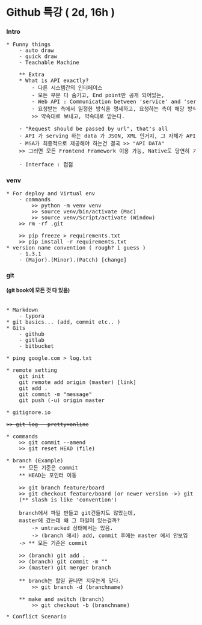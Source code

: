 # Github 특강 ( 2d, 16h )


### Intro
<pre>
* Funny things 
    - auto draw
    - quick draw
    - Teachable Machine
    
    ** Extra
    * What is API exactly?
        - 다른 시스템간의 인터페이스
        - 모든 부분 다 숨기고, End point만 공개 되어있는, 
        - Web API : Communication between 'service' and 'service'
        - 요청받는 측에서 일정한 방식을 명세하고, 요청하는 측이 해당 방식대로 요청을 하면 되는,
        >> 약속대로 보내고, 약속대로 받는다.
    
    - "Request should be passed by url", that's all
    - API 가 serving 하는 data 가 JSON, XML 인거지, 그 자체가 API 인건 아님!
    - MSA가 최종적으로 제공해야 하는건 결국 >> "API DATA"
    >> 그러면 모든 Frontend Framework 이용 가능, Native도 당연히 가능

    - Interface : 접점
</pre>

### venv
<pre>
* For deploy and Virtual env
    - commands
        >> python -m venv venv
        >> source venv/bin/activate (Mac)
        >> source venv/Script/activate (Window)
    >> rm -rf .git
    
    >> pip freeze > requirements.txt
    >> pip install -r requirements.txt
* version name convention ( rough? i guess )
    - 1.3.1
    - (Major).(Minor).(Patch) [change]
</pre>


### git
#### (git book에 모든 것 다 있음)
<pre>

* Markdown
    - typora
* git basics... (add, commit etc.. )
* Gits
    - github
    - gitlab
    - bitbucket

* ping google.com > log.txt

* remote setting
    git init
    git remote add origin (master) [link]
    git add .
    git commit -m "message"
    git push (-u) origin master

* gitignore.io

<del>>> git log --pretty=online</del>

* commands
    >> git commit --amend
    >> git reset HEAD (file)

* branch (Example)
    ** 모든 기준은 commit
    ** HEAD는 포인터 이동

    >> git branch feature/board 
    >> git checkout feature/board (or newer version ->) git switch feature/board
    (** slash is like 'convention')

    branch에서 파일 만들고 git건들지도 않았는데,
    master에 갔는데 왜 그 파일이 있는걸까? 
        -> untracked 상태에서는 있음.
        -> (branch 에서) add, commit 후에는 master 에서 안보임 
    -> ** 모든 기준은 commit

    >> (branch) git add .
    >> (branch) git commit -m ""
    >> (master) git merger branch

    ** branch는 할일 끝나면 지우는게 맞다.
        >> git branch -d (branchname)
    
    ** make and switch (branch)
        >> git checkout -b (branchname)
</pre>

<pre>
* Conflict Scenario
</pre>